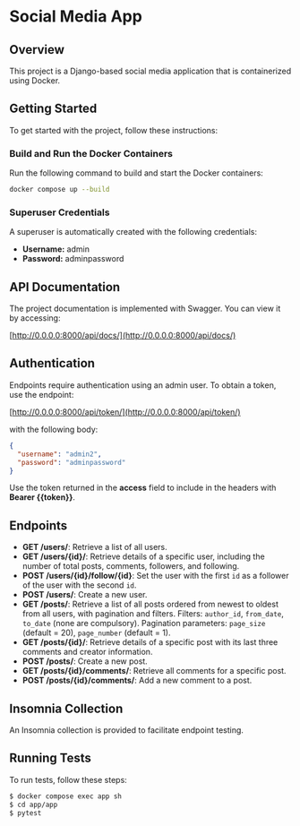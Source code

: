 # Social Media App

## Overview

This project is a Django-based social media application that is containerized using Docker.

## Getting Started

To get started with the project, follow these instructions:

### Build and Run the Docker Containers

Run the following command to build and start the Docker containers:

```bash
docker compose up --build
```

### Superuser Credentials
A superuser is automatically created with the following credentials:

- **Username:** admin
- **Password:** adminpassword


## API Documentation

The project documentation is implemented with Swagger. You can view it by accessing:

[http://0.0.0.0:8000/api/docs/](http://0.0.0.0:8000/api/docs/)

## Authentication

Endpoints require authentication using an admin user. To obtain a token, use the endpoint:

[http://0.0.0.0:8000/api/token/](http://0.0.0.0:8000/api/token/)

with the following body:

```json
{
  "username": "admin2",
  "password": "adminpassword"
}
```

Use the token returned in the **access** field to include in the headers with **Bearer {{token}}**.

## Endpoints

- **GET /users/**: Retrieve a list of all users.
- **GET /users/{id}/**: Retrieve details of a specific user, including the number of total posts, comments, followers, and following.
- **POST /users/{id}/follow/{id}**: Set the user with the first `id` as a follower of the user with the second `id`.
- **POST /users/**: Create a new user.
- **GET /posts/**: Retrieve a list of all posts ordered from newest to oldest from all users, with pagination and filters. Filters: `author_id`, `from_date`, `to_date` (none are compulsory). Pagination parameters: `page_size` (default = 20), `page_number` (default = 1).
- **GET /posts/{id}/**: Retrieve details of a specific post with its last three comments and creator information.
- **POST /posts/**: Create a new post.
- **GET /posts/{id}/comments/**: Retrieve all comments for a specific post.
- **POST /posts/{id}/comments/**: Add a new comment to a post.


## Insomnia Collection

An Insomnia collection is provided to facilitate endpoint testing.

## Running Tests

To run tests, follow these steps:

```bash
$ docker compose exec app sh
$ cd app/app
$ pytest
```

